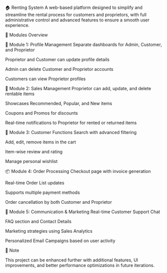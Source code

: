 🏠 Renting System
A web-based platform designed to simplify and streamline the rental process for customers and proprietors, with full administrative control and advanced features to ensure a smooth user experience.


🚀 Modules Overview

📁 Module 1: Profile Management
Separate dashboards for Admin, Customer, and Proprietor

Proprietor and Customer can update profile details

Admin can delete Customer and Proprietor accounts

Customers can view Proprietor profiles


🛒 Module 2: Sales Management
Proprietor can add, update, and delete rentable items

Showcases Recommended, Popular, and New items

Coupons and Promos for discounts

Real-time notifications to Proprietor for rented or returned items


👤 Module 3: Customer Functions
Search with advanced filtering

Add, edit, remove items in the cart

Item-wise review and rating

Manage personal wishlist


📦 Module 4: Order Processing
Checkout page with invoice generation

Real-time Order List updates

Supports multiple payment methods

Order cancellation by both Customer and Proprietor


💬 Module 5: Communication & Marketing
Real-time Customer Support Chat

FAQ section and Contact Details

Marketing strategies using Sales Analytics

Personalized Email Campaigns based on user activity


📌 Note

This project can be enhanced further with additional features, UI improvements, and better performance optimizations in future iterations.
